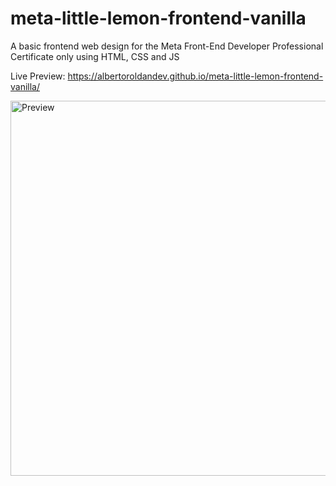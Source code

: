 # meta-little-lemon-frontend-vanilla
A basic frontend web design for the Meta Front-End Developer Professional Certificate only using HTML, CSS and JS

Live Preview: https://albertoroldandev.github.io/meta-little-lemon-frontend-vanilla/

<img src="preview.png"
  alt="Preview"
  width="600">
</p>
